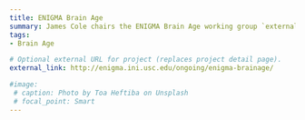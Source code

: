 ```yaml
---
title: ENIGMA Brain Age
summary: James Cole chairs the ENIGMA Brain Age working group `external_link`.
tags:
- Brain Age

# Optional external URL for project (replaces project detail page).
external_link: http://enigma.ini.usc.edu/ongoing/enigma-brainage/

#image:
 # caption: Photo by Toa Heftiba on Unsplash
 # focal_point: Smart
---
```

